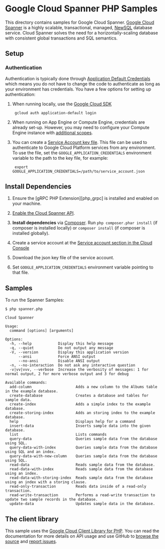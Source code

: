 Google Cloud Spanner PHP Samples
================================

This directory contains samples for Google Cloud Spanner.
[Google Cloud Spanner][spanner] is a highly scalable, transactional, managed,
[NewSQL][newsql] database service. Cloud Spanner solves the need for a
horizontally-scaling database with consistent global transactions and SQL
semantics.

[spanner]: https://cloud.google.com/spanner/docs
[newsql]: https://en.wikipedia.org/wiki/NewSQL

## Setup

### Authentication

Authentication is typically done through [Application Default Credentials][adc]
which means you do not have to change the code to authenticate as long as
your environment has credentials. You have a few options for setting up
authentication:

1. When running locally, use the [Google Cloud SDK][google-cloud-sdk]

        gcloud auth application-default login

1. When running on App Engine or Compute Engine, credentials are already
   set-up. However, you may need to configure your Compute Engine instance
   with [additional scopes][additional_scopes].

1. You can create a [Service Account key file][service_account_key_file]. This file can be used to
   authenticate to Google Cloud Platform services from any environment. To use
   the file, set the ``GOOGLE_APPLICATION_CREDENTIALS`` environment variable to
   the path to the key file, for example:

        export GOOGLE_APPLICATION_CREDENTIALS=/path/to/service_account.json

[adc]: https://cloud.google.com/docs/authentication#getting_credentials_for_server-centric_flow
[additional_scopes]: https://cloud.google.com/compute/docs/authentication#using
[service_account_key_file]: https://developers.google.com/identity/protocols/OAuth2ServiceAccount#creatinganaccount

## Install Dependencies

1. Ensure the [gRPC PHP Extension][php_grpc] is installed and enabled on your machine.
1. [Enable the Cloud Spanner API](https://console.cloud.google.com/flows/enableapi?apiid=spanner.googleapis.com).

1. **Install dependencies** via [Composer](http://getcomposer.org/doc/00-intro.md).
    Run `php composer.phar install` (if composer is installed locally) or `composer install`
    (if composer is installed globally).

1. Create a service account at the
[Service account section in the Cloud Console](https://console.cloud.google.com/iam-admin/serviceaccounts/)

1. Download the json key file of the service account.

1. Set `GOOGLE_APPLICATION_CREDENTIALS` environment variable pointing to that file.

## Samples

To run the Spanner Samples:

    $ php spanner.php

    Cloud Spanner

    Usage:
      command [options] [arguments]

    Options:
      -h, --help            Display this help message
      -q, --quiet           Do not output any message
      -V, --version         Display this application version
          --ansi            Force ANSI output
          --no-ansi         Disable ANSI output
      -n, --no-interaction  Do not ask any interactive question
      -v|vv|vvv, --verbose  Increase the verbosity of messages: 1 for normal output, 2 for more verbose output and 3 for debug

    Available commands:
      add-column                    Adds a new column to the Albums table in the example database.
      create-database               Creates a database and tables for sample data.
      create-index                  Adds a simple index to the example database.
      create-storing-index          Adds an storing index to the example database.
      help                          Displays help for a command
      insert-data                   Inserts sample data into the given database.
      list                          Lists commands
      query-data                    Queries sample data from the database using SQL.
      query-data-with-index         Queries sample data from the database using SQL and an index.
      query-data-with-new-column    Queries sample data from the database using SQL.
      read-data                     Reads sample data from the database.
      read-data-with-index          Reads sample data from the database using an index.
      read-data-with-storing-index  Reads sample data from the database using an index with a storing clause.
      read-only-transaction         Reads data inside of a read-only transaction.
      read-write-transaction        Performs a read-write transaction to update two sample records in the database.
      update-data                   Updates sample data in the database.



## The client library

This sample uses the [Google Cloud Client Library for PHP][google-cloud-php].
You can read the documentation for more details on API usage and use GitHub
to [browse the source][google-cloud-php-source] and  [report issues][google-cloud-php-issues].

[grpc_php]: http://cloud.google.com/php/grpc
[google-cloud-php]: https://googlecloudplatform.github.io/google-cloud-php
[google-cloud-php-source]: https://github.com/GoogleCloudPlatform/google-cloud-php
[google-cloud-php-issues]: https://github.com/GoogleCloudPlatform/google-cloud-php/issues
[google-cloud-sdk]: https://cloud.google.com/sdk/
